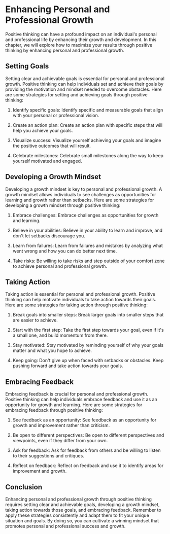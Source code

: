 Enhancing Personal and Professional Growth
========================================================================================================

Positive thinking can have a profound impact on an individual's personal and professional life by enhancing their growth and development. In this chapter, we will explore how to maximize your results through positive thinking by enhancing personal and professional growth.

Setting Goals
-------------

Setting clear and achievable goals is essential for personal and professional growth. Positive thinking can help individuals set and achieve their goals by providing the motivation and mindset needed to overcome obstacles. Here are some strategies for setting and achieving goals through positive thinking:

1. Identify specific goals: Identify specific and measurable goals that align with your personal or professional vision.

2. Create an action plan: Create an action plan with specific steps that will help you achieve your goals.

3. Visualize success: Visualize yourself achieving your goals and imagine the positive outcomes that will result.

4. Celebrate milestones: Celebrate small milestones along the way to keep yourself motivated and engaged.

Developing a Growth Mindset
---------------------------

Developing a growth mindset is key to personal and professional growth. A growth mindset allows individuals to see challenges as opportunities for learning and growth rather than setbacks. Here are some strategies for developing a growth mindset through positive thinking:

1. Embrace challenges: Embrace challenges as opportunities for growth and learning.

2. Believe in your abilities: Believe in your ability to learn and improve, and don't let setbacks discourage you.

3. Learn from failures: Learn from failures and mistakes by analyzing what went wrong and how you can do better next time.

4. Take risks: Be willing to take risks and step outside of your comfort zone to achieve personal and professional growth.

Taking Action
-------------

Taking action is essential for personal and professional growth. Positive thinking can help motivate individuals to take action towards their goals. Here are some strategies for taking action through positive thinking:

1. Break goals into smaller steps: Break larger goals into smaller steps that are easier to achieve.

2. Start with the first step: Take the first step towards your goal, even if it's a small one, and build momentum from there.

3. Stay motivated: Stay motivated by reminding yourself of why your goals matter and what you hope to achieve.

4. Keep going: Don't give up when faced with setbacks or obstacles. Keep pushing forward and take action towards your goals.

Embracing Feedback
------------------

Embracing feedback is crucial for personal and professional growth. Positive thinking can help individuals embrace feedback and use it as an opportunity for growth and learning. Here are some strategies for embracing feedback through positive thinking:

1. See feedback as an opportunity: See feedback as an opportunity for growth and improvement rather than criticism.

2. Be open to different perspectives: Be open to different perspectives and viewpoints, even if they differ from your own.

3. Ask for feedback: Ask for feedback from others and be willing to listen to their suggestions and critiques.

4. Reflect on feedback: Reflect on feedback and use it to identify areas for improvement and growth.

Conclusion
----------

Enhancing personal and professional growth through positive thinking requires setting clear and achievable goals, developing a growth mindset, taking action towards those goals, and embracing feedback. Remember to apply these strategies consistently and adapt them to fit your unique situation and goals. By doing so, you can cultivate a winning mindset that promotes personal and professional success and growth.
